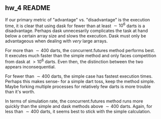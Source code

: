 ## hw_4 README

If our primary metric of "advantage" vs. "disadvantage" is the execution time, it is clear that using dask for fewer than at least $\sim10^6$ darts is a disadvantage. Perhaps dask unnecesarily complicates the task at hand below a certain array size and slows the execution. Dask must only be advantageous when dealing with *very* large arrays.

For more than $\sim400$ darts, the concurrent.futures method performs best. It executes much faster than the simple method and only faces competition from dask at $>10^6$ darts. Even then, the distinction between the two appears inconsequential.

For fewer than $\sim400$ darts, the simple case has fastest execution times. Perhaps this makes sense- for a simple dart toss, keep the method simple. Maybe forking multiple processes for relatively few darts is more trouble than it's worth. 

In terms of simulation rate, the concurrent.futures method runs more quickly than the simple and dask methods above $\sim400$ darts. Again, for less than $\sim400$ darts, it seems best to stick with the simple calculation.

